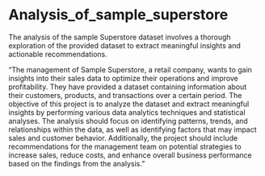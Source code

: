 # Analysis_of_sample_superstore
The analysis of the sample Superstore dataset involves a thorough exploration of the provided dataset to extract meaningful insights and actionable recommendations.


“The management of Sample Superstore, a retail company, wants to gain insights into their sales data to optimize their operations and improve profitability. They have provided a dataset containing information about their customers, products, and transactions over a certain period. The objective of this project is to analyze the dataset and extract meaningful insights by performing various data analytics techniques and statistical analyses. The analysis should focus on identifying patterns, trends, and relationships within the data, as well as identifying factors that may impact sales and customer behavior. Additionally, the project should include recommendations for the management team on potential strategies to increase sales, reduce costs, and enhance overall business performance based on the findings from the analysis.”

